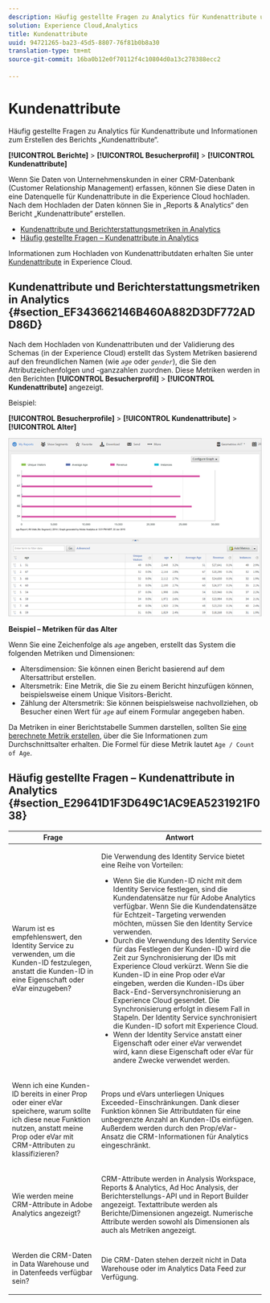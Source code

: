 ```yaml
---
description: Häufig gestellte Fragen zu Analytics für Kundenattribute und Informationen zum Erstellen des Berichts „Kundenattribute“.
solution: Experience Cloud,Analytics
title: Kundenattribute
uuid: 94721265-ba23-45d5-8807-76f81b0b8a30
translation-type: tm+mt
source-git-commit: 16ba0b12e0f70112f4c10804d0a13c278388ecc2

---
```



# Kundenattribute

Häufig gestellte Fragen zu Analytics für Kundenattribute und Informationen zum Erstellen des Berichts „Kundenattribute“.

**[!UICONTROL Berichte]** > **[!UICONTROL Besucherprofil]** > **[!UICONTROL Kundenattribute]**

Wenn Sie Daten von Unternehmenskunden in einer CRM-Datenbank (Customer Relationship Management) erfassen, können Sie diese Daten in eine Datenquelle für Kundenattribute in die Experience Cloud hochladen. Nach dem Hochladen der Daten können Sie in „Reports &amp; Analytics“ den Bericht „Kundenattribute“ erstellen.

* [Kundenattribute und Berichterstattungsmetriken in Analytics](/help/components/c-variables/dimensionslist/reports-customer-attributes.md#section_EF343662146B460A882D3DF772ADD86D)
* [Häufig gestellte Fragen – Kundenattribute in Analytics](/help/components/c-variables/dimensionslist/reports-customer-attributes.md#section_E29641D1F3D649C1AC9EA5231921F038)

Informationen zum Hochladen von Kundenattributdaten erhalten Sie unter [Kundenattribute](https://marketing.adobe.com/resources/help/de_DE/mcloud/attributes.html) in Experience Cloud.

## Kundenattribute und Berichterstattungsmetriken in Analytics  {#section_EF343662146B460A882D3DF772ADD86D}

Nach dem Hochladen von Kundenattributen und der Validierung des Schemas (in der Experience Cloud) erstellt das System Metriken basierend auf den freundlichen Namen (wie *`age`* oder *`gender`*), die Sie den Attributzeichenfolgen und -ganzzahlen zuordnen. Diese Metriken werden in den Berichten **[!UICONTROL Besucherprofil]** > **[!UICONTROL Kundenattribute]** angezeigt.

Beispiel:

**[!UICONTROL Besucherprofile]** > **[!UICONTROL Kundenattribute]** > **[!UICONTROL Alter]**

![](assets/report_age.png)

**Beispiel – Metriken für das Alter**

Wenn Sie eine Zeichenfolge als *`age`* angeben, erstellt das System die folgenden Metriken und Dimensionen:

* Altersdimension: Sie können einen Bericht basierend auf dem Altersattribut erstellen.
* Altersmetrik: Eine Metrik, die Sie zu einem Bericht hinzufügen können, beispielsweise einem Unique Visitors-Bericht.
* Zählung der Altersmetrik: Sie können beispielsweise nachvollziehen, ob Besucher einen Wert für  *`age`* auf einem Formular angegeben haben.

Da Metriken in einer Berichtstabelle Summen darstellen, sollten Sie  [eine berechnete Metrik erstellen](https://marketing.adobe.com/resources/help/de_DE/analytics/calcmetrics/), über die Sie Informationen zum Durchschnittsalter erhalten. Die Formel für diese Metrik lautet `Age / Count of Age`.

## Häufig gestellte Fragen – Kundenattribute in Analytics {#section_E29641D1F3D649C1AC9EA5231921F038}

<table id="table_88631069013B408EBB0A810657662B36"> 
 <thead> 
  <tr> 
   <th colname="col1" class="entry"> Frage </th> 
   <th colname="col2" class="entry"> Antwort </th> 
  </tr> 
 </thead>
 <tbody> 
  <tr> 
   <td colname="col1"> <p>Warum ist es empfehlenswert, den Identity Service zu verwenden, um die Kunden-ID festzulegen, anstatt die Kunden-ID in eine Eigenschaft oder eVar einzugeben? </p> </td> 
   <td colname="col2"> <p>Die Verwendung des Identity Service bietet eine Reihe von Vorteilen: </p> 
    <ul id="ul_5D3659604D43419F9CA5920B4F93728E"> 
     <li id="li_BA2EF0715C5A47EFAFA7191CFAD088A4">Wenn Sie die Kunden-ID nicht mit dem Identity Service festlegen, sind die Kundendatensätze nur für Adobe Analytics verfügbar. Wenn Sie die Kundendatensätze für Echtzeit-Targeting verwenden möchten, müssen Sie den Identity Service verwenden. </li> 
     <li id="li_228358684E474A298E39578D427BF932">Durch die Verwendung des Identity Service für das Festlegen der Kunden-ID wird die Zeit zur Synchronisierung der IDs mit Experience Cloud verkürzt. Wenn Sie die Kunden-ID in eine Prop oder eVar eingeben, werden die Kunden-IDs über Back-End-Serversynchronisierung an Experience Cloud gesendet. Die Synchronisierung erfolgt in diesem Fall in Stapeln. Der Identity Service synchronisiert die Kunden-ID sofort mit Experience Cloud. </li> 
     <li id="li_BCF28219E4014FCF9F747C3D8D270526"> Wenn der Identity Service anstatt einer Eigenschaft oder einer eVar verwendet wird, kann diese Eigenschaft oder eVar für andere Zwecke verwendet werden. </li> 
    </ul> </td> 
  </tr> 
  <tr> 
   <td colname="col1"> <p>Wenn ich eine Kunden-ID bereits in einer Prop oder einer eVar speichere, warum sollte ich diese neue Funktion nutzen, anstatt meine Prop oder eVar mit CRM-Attributen zu klassifizieren? </p> </td> 
   <td colname="col2"> <p>Props und eVars unterliegen Uniques Exceeded-Einschränkungen. Dank dieser Funktion können Sie Attributdaten für eine unbegrenzte Anzahl an Kunden-IDs einfügen. Außerdem werden durch den Prop/eVar-Ansatz die CRM-Informationen für Analytics eingeschränkt. </p> </td> 
  </tr> 
  <tr> 
   <td colname="col1"> <p>Wie werden meine CRM-Attribute in Adobe Analytics angezeigt? </p> </td> 
   <td colname="col2"> <p>CRM-Attribute werden in Analysis Workspace, Reports &amp; Analytics, Ad Hoc Analysis, der Berichterstellungs-API und in Report Builder angezeigt. Textattribute werden als Berichte/Dimensionen angezeigt. Numerische Attribute werden sowohl als Dimensionen als auch als Metriken angezeigt. </p> </td> 
  </tr> 
  <tr> 
   <td colname="col1"> <p>Werden die CRM-Daten in Data Warehouse und in Datenfeeds verfügbar sein? </p> </td> 
   <td colname="col2"> <p>Die CRM-Daten stehen derzeit nicht in Data Warehouse oder im Analytics Data Feed zur Verfügung. </p> </td> 
  </tr> 
 </tbody> 
</table>

